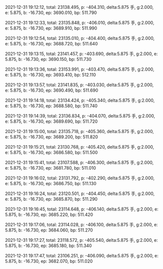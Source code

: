 2021-12-31 19:12:12, total: 23138.495, p: -404.310, delta:5.875 手, g:2.000, e: 5.875, b: -16.730, ep: 3690.010, bp: 511.790

2021-12-31 19:12:33, total: 23135.848, p: -406.010, delta:5.875 手, g:2.000, e: 5.875, b: -16.730, ep: 3689.910, bp: 511.990

2021-12-31 19:12:54, total: 23135.010, p: -404.400, delta:5.875 手, g:2.000, e: 5.875, b: -16.730, ep: 3688.720, bp: 511.640

2021-12-31 19:13:15, total: 23141.457, p: -403.690, delta:5.875 手, g:2.000, e: 5.875, b: -16.730, ep: 3690.150, bp: 511.730

2021-12-31 19:13:36, total: 23153.991, p: -403.470, delta:5.875 手, g:2.000, e: 5.875, b: -16.730, ep: 3693.410, bp: 512.110

2021-12-31 19:13:57, total: 23141.835, p: -403.030, delta:5.875 手, g:2.000, e: 5.875, b: -16.730, ep: 3690.490, bp: 511.690

2021-12-31 19:14:18, total: 23134.424, p: -405.340, delta:5.875 手, g:2.000, e: 5.875, b: -16.730, ep: 3688.580, bp: 511.740

2021-12-31 19:14:39, total: 23136.834, p: -404.070, delta:5.875 手, g:2.000, e: 5.875, b: -16.730, ep: 3689.690, bp: 511.720

2021-12-31 19:15:00, total: 23135.718, p: -405.360, delta:5.875 手, g:2.000, e: 5.875, b: -16.730, ep: 3689.200, bp: 511.820

2021-12-31 19:15:21, total: 23130.768, p: -405.420, delta:5.875 手, g:2.000, e: 5.875, b: -16.730, ep: 3686.580, bp: 511.500

2021-12-31 19:15:41, total: 23107.588, p: -406.300, delta:5.875 手, g:2.000, e: 5.875, b: -16.730, ep: 3681.780, bp: 511.010

2021-12-31 19:16:02, total: 23131.792, p: -402.290, delta:5.875 手, g:2.000, e: 5.875, b: -16.730, ep: 3686.750, bp: 511.130

2021-12-31 19:16:24, total: 23120.501, p: -404.450, delta:5.875 手, g:2.000, e: 5.875, b: -16.730, ep: 3685.870, bp: 511.290

2021-12-31 19:16:45, total: 23114.648, p: -406.140, delta:5.875 手, g:2.000, e: 5.875, b: -16.730, ep: 3685.220, bp: 511.420

2021-12-31 19:17:06, total: 23114.028, p: -406.100, delta:5.875 手, g:2.000, e: 5.875, b: -16.730, ep: 3684.060, bp: 511.270

2021-12-31 19:17:27, total: 23118.572, p: -405.540, delta:5.875 手, g:2.000, e: 5.875, b: -16.730, ep: 3685.180, bp: 511.340

2021-12-31 19:17:47, total: 23106.251, p: -406.090, delta:5.875 手, g:2.000, e: 5.875, b: -16.730, ep: 3682.070, bp: 511.020